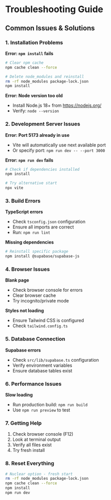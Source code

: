 # Troubleshooting Guide

## Common Issues & Solutions

### 1. Installation Problems

**Error: `npm install` fails**
```bash
# Clear npm cache
npm cache clean --force

# Delete node_modules and reinstall
rm -rf node_modules package-lock.json
npm install
```

**Error: Node version too old**
- Install Node.js 18+ from https://nodejs.org/
- Verify: `node --version`

### 2. Development Server Issues

**Error: Port 5173 already in use**
- Vite will automatically use next available port
- Or specify port: `npm run dev -- --port 3000`

**Error: `npm run dev` fails**
```bash
# Check if dependencies installed
npm install

# Try alternative start
npx vite
```

### 3. Build Errors

**TypeScript errors**
- Check `tsconfig.json` configuration
- Ensure all imports are correct
- Run: `npm run lint`

**Missing dependencies**
```bash
# Reinstall specific package
npm install @supabase/supabase-js
```

### 4. Browser Issues

**Blank page**
- Check browser console for errors
- Clear browser cache
- Try incognito/private mode

**Styles not loading**
- Ensure Tailwind CSS is configured
- Check `tailwind.config.ts`

### 5. Database Connection

**Supabase errors**
- Check `src/lib/supabase.ts` configuration
- Verify environment variables
- Ensure database tables exist

### 6. Performance Issues

**Slow loading**
- Run production build: `npm run build`
- Use `npm run preview` to test

### 7. Getting Help

1. Check browser console (F12)
2. Look at terminal output
3. Verify all files exist
4. Try fresh install

### 8. Reset Everything
```bash
# Nuclear option - fresh start
rm -rf node_modules package-lock.json
npm cache clean --force
npm install
npm run dev
```